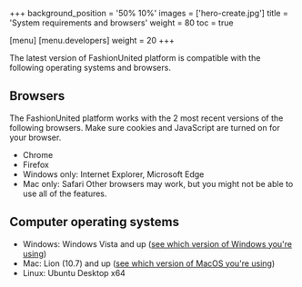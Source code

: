 +++
background_position = '50% 10%'
images = ['hero-create.jpg']
title = 'System requirements and browsers'
weight = 80
toc = true

[menu]
  [menu.developers]
    weight = 20
+++

The latest version of FashionUnited platform is compatible with the following
operating systems and browsers.

## Browsers

The FashionUnited platform works with the 2 most recent versions of the
following browsers. Make sure cookies and JavaScript are turned on for your
browser.

- Chrome
- Firefox
- Windows only: Internet Explorer, Microsoft Edge
- Mac only: Safari Other browsers may work, but you might not be able to use all
  of the features.

## Computer operating systems

- Windows: Windows Vista and up
  ([see which version of Windows you're using](http://windows.microsoft.com/en-us/windows/which-operating-system))
- Mac: Lion (10.7) and up
  ([see which version of MacOS you're using](https://support.apple.com/en-us/HT201260))
- Linux: Ubuntu Desktop x64
